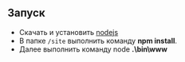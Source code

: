 
## Запуск 
* Скачать и установить [nodejs](https://nodejs.org/en/)
* В папке `/site` выполнить команду **npm install**.
* Далее выполнить команду node **.\bin\www**

